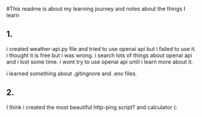 #This readme is about my learning journey and notes about the things I learn

## 1.
i created weather-api.py file and tried to use openai api but i failed to use it.
i thought it is free but i was wrong.
i search lots of things about openai api and i lost some time.
i wont try to use openai api until i learn more about it.

i learned something about .gitingnore and .env files.

## 2.

I think i created the most beautiful http-ping script? and calculator (:

